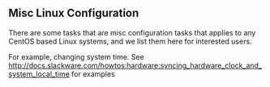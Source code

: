 ## Misc Linux Configuration

There are some tasks that are misc configuration tasks that applies to any CentOS based Linux systems, and we list them here for interested users.

For example, changing system time. See <http://docs.slackware.com/howtos:hardware:syncing_hardware_clock_and_system_local_time> for examples